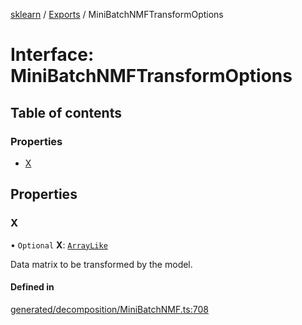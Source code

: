 [sklearn](../readme.md) / [Exports](../modules.md) / MiniBatchNMFTransformOptions

# Interface: MiniBatchNMFTransformOptions

## Table of contents

### Properties

- [X](MiniBatchNMFTransformOptions.md#x)

## Properties

### X

• `Optional` **X**: [`ArrayLike`](../modules.md#arraylike)

Data matrix to be transformed by the model.

#### Defined in

[generated/decomposition/MiniBatchNMF.ts:708](https://github.com/transitive-bullshit/scikit-learn-ts/blob/367336a/packages/sklearn/src/generated/decomposition/MiniBatchNMF.ts#L708)
